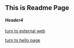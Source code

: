 ## This is **Readme** Page

#### *Header4*

[turn to external web](http:www.baidu.com "百度")

[turn to hello page](https://github.com/tanghao2118/tanghao/blob/master/hello.md "站内跳转")
